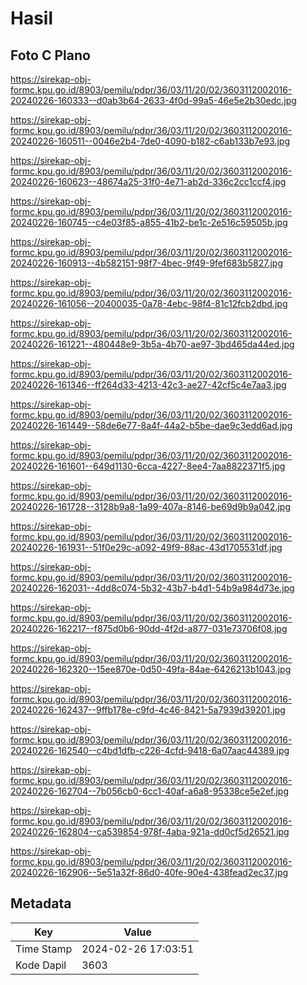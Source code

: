 # Hasil

## Foto C Plano

https://sirekap-obj-formc.kpu.go.id/8903/pemilu/pdpr/36/03/11/20/02/3603112002016-20240226-160333--d0ab3b64-2633-4f0d-99a5-46e5e2b30edc.jpg

https://sirekap-obj-formc.kpu.go.id/8903/pemilu/pdpr/36/03/11/20/02/3603112002016-20240226-160511--0046e2b4-7de0-4090-b182-c6ab133b7e93.jpg

https://sirekap-obj-formc.kpu.go.id/8903/pemilu/pdpr/36/03/11/20/02/3603112002016-20240226-160623--48674a25-31f0-4e71-ab2d-336c2cc1ccf4.jpg

https://sirekap-obj-formc.kpu.go.id/8903/pemilu/pdpr/36/03/11/20/02/3603112002016-20240226-160745--c4e03f85-a855-41b2-be1c-2e516c59505b.jpg

https://sirekap-obj-formc.kpu.go.id/8903/pemilu/pdpr/36/03/11/20/02/3603112002016-20240226-160913--4b582151-98f7-4bec-9f49-9fef683b5827.jpg

https://sirekap-obj-formc.kpu.go.id/8903/pemilu/pdpr/36/03/11/20/02/3603112002016-20240226-161056--20400035-0a78-4ebc-98f4-81c12fcb2dbd.jpg

https://sirekap-obj-formc.kpu.go.id/8903/pemilu/pdpr/36/03/11/20/02/3603112002016-20240226-161221--480448e9-3b5a-4b70-ae97-3bd465da44ed.jpg

https://sirekap-obj-formc.kpu.go.id/8903/pemilu/pdpr/36/03/11/20/02/3603112002016-20240226-161346--ff264d33-4213-42c3-ae27-42cf5c4e7aa3.jpg

https://sirekap-obj-formc.kpu.go.id/8903/pemilu/pdpr/36/03/11/20/02/3603112002016-20240226-161449--58de6e77-8a4f-44a2-b5be-dae9c3edd6ad.jpg

https://sirekap-obj-formc.kpu.go.id/8903/pemilu/pdpr/36/03/11/20/02/3603112002016-20240226-161601--649d1130-6cca-4227-8ee4-7aa8822371f5.jpg

https://sirekap-obj-formc.kpu.go.id/8903/pemilu/pdpr/36/03/11/20/02/3603112002016-20240226-161728--3128b9a8-1a99-407a-8146-be69d9b9a042.jpg

https://sirekap-obj-formc.kpu.go.id/8903/pemilu/pdpr/36/03/11/20/02/3603112002016-20240226-161931--51f0e29c-a092-49f9-88ac-43d1705531df.jpg

https://sirekap-obj-formc.kpu.go.id/8903/pemilu/pdpr/36/03/11/20/02/3603112002016-20240226-162031--4dd8c074-5b32-43b7-b4d1-54b9a984d73e.jpg

https://sirekap-obj-formc.kpu.go.id/8903/pemilu/pdpr/36/03/11/20/02/3603112002016-20240226-162217--f875d0b6-90dd-4f2d-a877-031e73706f08.jpg

https://sirekap-obj-formc.kpu.go.id/8903/pemilu/pdpr/36/03/11/20/02/3603112002016-20240226-162320--15ee870e-0d50-49fa-84ae-6426213b1043.jpg

https://sirekap-obj-formc.kpu.go.id/8903/pemilu/pdpr/36/03/11/20/02/3603112002016-20240226-162437--9ffb178e-c9fd-4c46-8421-5a7939d39201.jpg

https://sirekap-obj-formc.kpu.go.id/8903/pemilu/pdpr/36/03/11/20/02/3603112002016-20240226-162540--c4bd1dfb-c226-4cfd-9418-6a07aac44389.jpg

https://sirekap-obj-formc.kpu.go.id/8903/pemilu/pdpr/36/03/11/20/02/3603112002016-20240226-162704--7b056cb0-6cc1-40af-a6a8-95338ce5e2ef.jpg

https://sirekap-obj-formc.kpu.go.id/8903/pemilu/pdpr/36/03/11/20/02/3603112002016-20240226-162804--ca539854-978f-4aba-921a-dd0cf5d26521.jpg

https://sirekap-obj-formc.kpu.go.id/8903/pemilu/pdpr/36/03/11/20/02/3603112002016-20240226-162906--5e51a32f-86d0-40fe-90e4-438fead2ec37.jpg


## Metadata

| Key        | Value               |
| ---------- | ------------------- |
| Time Stamp | 2024-02-26 17:03:51 |
| Kode Dapil | 3603                |



